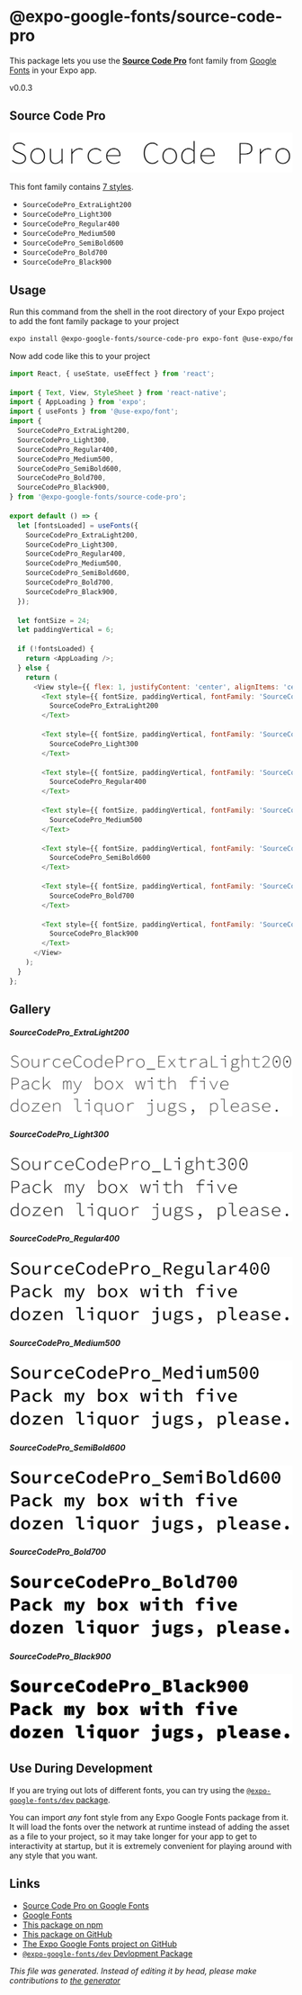 # @expo-google-fonts/source-code-pro

This package lets you use the [**Source Code Pro**](https://fonts.google.com/specimen/Source+Code+Pro) font family from [Google Fonts](https://fonts.google.com/) in your Expo app.

v0.0.3

## Source Code Pro

![Source Code Pro](./font-family.png)

This font family contains [7 styles](#gallery).

- `SourceCodePro_ExtraLight200`
- `SourceCodePro_Light300`
- `SourceCodePro_Regular400`
- `SourceCodePro_Medium500`
- `SourceCodePro_SemiBold600`
- `SourceCodePro_Bold700`
- `SourceCodePro_Black900`

## Usage

Run this command from the shell in the root directory of your Expo project to add the font family package to your project
```sh
expo install @expo-google-fonts/source-code-pro expo-font @use-expo/font
```

Now add code like this to your project
```js
import React, { useState, useEffect } from 'react';

import { Text, View, StyleSheet } from 'react-native';
import { AppLoading } from 'expo';
import { useFonts } from '@use-expo/font';
import {
  SourceCodePro_ExtraLight200,
  SourceCodePro_Light300,
  SourceCodePro_Regular400,
  SourceCodePro_Medium500,
  SourceCodePro_SemiBold600,
  SourceCodePro_Bold700,
  SourceCodePro_Black900,
} from '@expo-google-fonts/source-code-pro';

export default () => {
  let [fontsLoaded] = useFonts({
    SourceCodePro_ExtraLight200,
    SourceCodePro_Light300,
    SourceCodePro_Regular400,
    SourceCodePro_Medium500,
    SourceCodePro_SemiBold600,
    SourceCodePro_Bold700,
    SourceCodePro_Black900,
  });

  let fontSize = 24;
  let paddingVertical = 6;

  if (!fontsLoaded) {
    return <AppLoading />;
  } else {
    return (
      <View style={{ flex: 1, justifyContent: 'center', alignItems: 'center' }}>
        <Text style={{ fontSize, paddingVertical, fontFamily: 'SourceCodePro_ExtraLight200' }}>
          SourceCodePro_ExtraLight200
        </Text>

        <Text style={{ fontSize, paddingVertical, fontFamily: 'SourceCodePro_Light300' }}>
          SourceCodePro_Light300
        </Text>

        <Text style={{ fontSize, paddingVertical, fontFamily: 'SourceCodePro_Regular400' }}>
          SourceCodePro_Regular400
        </Text>

        <Text style={{ fontSize, paddingVertical, fontFamily: 'SourceCodePro_Medium500' }}>
          SourceCodePro_Medium500
        </Text>

        <Text style={{ fontSize, paddingVertical, fontFamily: 'SourceCodePro_SemiBold600' }}>
          SourceCodePro_SemiBold600
        </Text>

        <Text style={{ fontSize, paddingVertical, fontFamily: 'SourceCodePro_Bold700' }}>
          SourceCodePro_Bold700
        </Text>

        <Text style={{ fontSize, paddingVertical, fontFamily: 'SourceCodePro_Black900' }}>
          SourceCodePro_Black900
        </Text>
      </View>
    );
  }
};

```

## Gallery

##### SourceCodePro_ExtraLight200
![SourceCodePro_ExtraLight200](./5a618360951a8134d26923216c53da2cee51d55e6e2ca0003ecfe111b701bae5.ttf.png)

##### SourceCodePro_Light300
![SourceCodePro_Light300](./e0184502d4eb4b41dcd3d65fecad4fcf8b6b46f13967b60ac98eedcc43aacb30.ttf.png)

##### SourceCodePro_Regular400
![SourceCodePro_Regular400](./2d1bcd5038af1287746b7b1d1a4db65f091b3e9811428076d43a73121893922d.ttf.png)

##### SourceCodePro_Medium500
![SourceCodePro_Medium500](./18daf5f11e4f1462c2a5b5f8e439dfce5a846e27eff21a622f9031f58d257aa2.ttf.png)

##### SourceCodePro_SemiBold600
![SourceCodePro_SemiBold600](./807061463bc4cdacd2299a10cc0b7862e4a925cb984fec0016307fea9df6aa78.ttf.png)

##### SourceCodePro_Bold700
![SourceCodePro_Bold700](./51b4ad25947aa6ab4e72faea203ad4b74e4de08b9bbc4d254cdd9dc26dfc2d19.ttf.png)

##### SourceCodePro_Black900
![SourceCodePro_Black900](./677bde76eea8889e4ec713ec738f7fadd150aee2ffca36efb65946a45e6b93cc.ttf.png)


## Use During Development

If you are trying out lots of different fonts, you can try using the [`@expo-google-fonts/dev` package](https://github.com/expo/google-fonts/tree/master/font-packages/dev#readme).

You can import *any* font style from any Expo Google Fonts package from it. It will load the fonts
over the network at runtime instead of adding the asset as a file to your project, so it may take longer
for your app to get to interactivity at startup, but it is extremely convenient
for playing around with any style that you want.

## Links

- [Source Code Pro on Google Fonts](https://fonts.google.com/specimen/Source+Code+Pro)
- [Google Fonts](https://fonts.google.com/)
- [This package on npm](https://www.npmjs.com/package/@expo-google-fonts/source-code-pro)
- [This package on GitHub](https://github.com/expo/google-fonts/tree/master/font-packages/source-code-pro)
- [The Expo Google Fonts project on GitHub](https://github.com/expo/google-fonts)
- [`@expo-google-fonts/dev` Devlopment Package](https://github.com/expo/google-fonts/tree/master/font-packages/dev)


*This file was generated. Instead of editing it by head, please make contributions to [the generator](https://github.com/expo/google-fonts/tree/master/packages/generator)*
